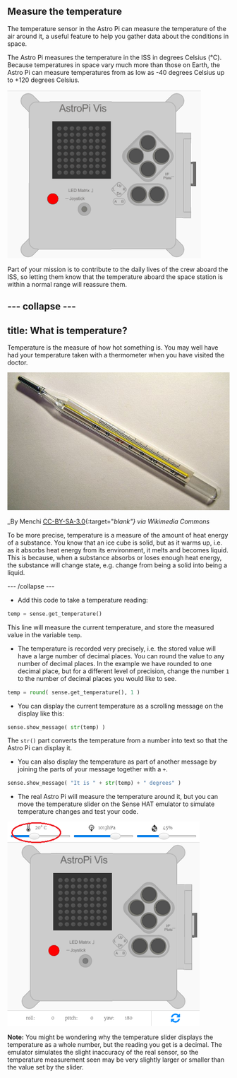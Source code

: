 ## Measure the temperature

The temperature sensor in the Astro Pi can measure the temperature of the air around it, a useful feature to help you gather data about the conditions in space.

The Astro Pi measures the temperature in the ISS in degrees Celsius (&deg;C). Because temperatures in space vary much more than those on Earth, the Astro Pi can measure temperatures from as low as -40 degrees Celsius up to +120 degrees Celsius.

![Message about the temperature](images/degrees-message.gif)

Part of your mission is to contribute to the daily lives of the crew aboard the ISS, so letting them know that the temperature aboard the space station is within a normal range will reassure them.

--- collapse ---
---
title: What is temperature?
---
Temperature is the measure of how hot something is. You may well have had your temperature taken with a thermometer when you have visited the doctor.

![Thermometer](images/thermometer.JPG)

_By Menchi [CC-BY-SA-3.0](http://creativecommons.org/licenses/by-sa/3.0/){:target="_blank"} via Wikimedia Commons_

To be more precise, temperature is a measure of the amount of heat energy of a substance. You know that an ice cube is solid, but as it warms up, i.e. as it absorbs heat energy from its environment, it melts and becomes liquid. This is because, when a substance absorbs or loses enough heat energy, the substance will change state, e.g. change from being a solid into being a liquid.

--- /collapse ---

+ Add this code to take a temperature reading:

```python
temp = sense.get_temperature()
```

This line will measure the current temperature, and store the measured value in the variable `temp`.

+ The temperature is recorded very precisely, i.e. the stored value will have a large number of decimal places. You can round the value to any number of decimal places. In the example we have rounded to one decimal place, but for a different level of precision, change the number `1` to the number of decimal places you would like to see.

```python
temp = round( sense.get_temperature(), 1 )
```

+ You can display the current temperature as a scrolling message on the display like this:

```python
sense.show_message( str(temp) )
```

The `str()` part converts the temperature from a number into text so that the Astro Pi can display it.

+ You can also display the temperature as part of another message by joining the parts of your message together with a `+`.

```python
sense.show_message( "It is " + str(temp) + " degrees" )
```

+ The real Astro Pi will measure the temperature around it, but you can move the temperature slider on the Sense HAT emulator to simulate temperature changes and test your code.

![Temperature slider](images/temperature-slider.png)

**Note:** You might be wondering why the temperature slider displays the temperature as a whole number, but the reading you get is a decimal. The emulator simulates the slight inaccuracy of the real sensor, so the temperature measurement seen may be very slightly larger or smaller than the value set by the slider.
